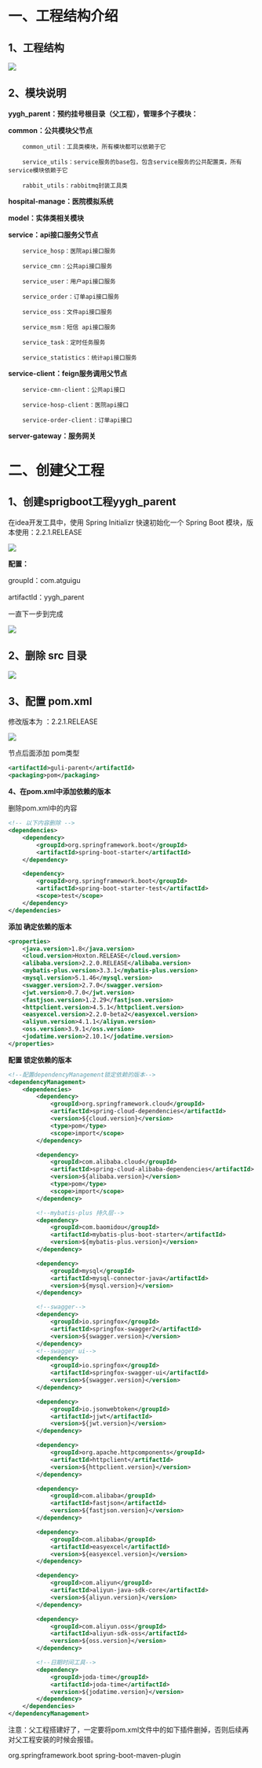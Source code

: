 # 一、工程结构介绍

## 1、工程结构

![](assets/69ffb696-8eb2-467f-b83c-17d1fe8441a9-20220306144139-w8732e1.png)

## 2、模块说明

**yygh_parent：预约挂号根目录（父工程），管理多个子模块：**

 **common：公共模块父节点**

        common_util：工具类模块，所有模块都可以依赖于它

        service_utils：service服务的base包，包含service服务的公共配置类，所有service模块依赖于它

        rabbit_utils：rabbitmq封装工具类

  **hospital-manage：医院模拟系统**

 **model：实体类相关模块**

 **service：api接口服务父节点**

        service_hosp：医院api接口服务

        service_cmn：公共api接口服务

        service_user：用户api接口服务

        service_order：订单api接口服务

        service_oss：文件api接口服务

        service_msm：短信 api接口服务

        service_task：定时任务服务

        service_statistics：统计api接口服务

 **service-client：feign服务调用父节点**

        service-cmn-client：公共api接口

        service-hosp-client：医院api接口

        service-order-client：订单api接口

   **server-gateway：服务网关**

# 二、创建父工程

## 1、创建sprigboot工程yygh_parent

在idea开发工具中，使用 Spring Initializr 快速初始化一个 Spring Boot 模块，版本使用：2.2.1.RELEASE

![](assets/871a0fee-b077-4abe-bf24-dc528124b828-20220306144139-3mphksb.png)

**配置：**

groupId：com.atguigu

artifactId：yygh_parent

一直下一步到完成

![](assets/fe9b552c-df66-4b3c-850d-90226b8b984a-20220306144139-jozfrio.png)

## 2、删除 src 目录

![](assets/fbd1cb11-4103-4506-b6f3-ebe3f81a5d71-20220306144139-tvi4rio.png)

## 3、配置 pom.xml

修改版本为 ：2.2.1.RELEASE

![](assets/1c2115d0-3dd7-4cb9-b498-e845c0266dd3-20220306144139-3512w7f.png)

<artifactId> 节点后面添加  pom类型

```xml
<artifactId>guli-parent</artifactId>
<packaging>pom</packaging>
```

**4、在pom.xml中添加依赖的版本**

删除pom.xml中的<dependencies>内容

```xml
<!-- 以下内容删除 -->
<dependencies>
    <dependency>
        <groupId>org.springframework.boot</groupId>
        <artifactId>spring-boot-starter</artifactId>
    </dependency>

    <dependency>
        <groupId>org.springframework.boot</groupId>
        <artifactId>spring-boot-starter-test</artifactId>
        <scope>test</scope>
    </dependency>
</dependencies>
```

**添加 <properties>确定依赖的版本**

```xml
<properties>
    <java.version>1.8</java.version>
    <cloud.version>Hoxton.RELEASE</cloud.version>
    <alibaba.version>2.2.0.RELEASE</alibaba.version>
    <mybatis-plus.version>3.3.1</mybatis-plus.version>
    <mysql.version>5.1.46</mysql.version>
    <swagger.version>2.7.0</swagger.version>
    <jwt.version>0.7.0</jwt.version>
    <fastjson.version>1.2.29</fastjson.version>
    <httpclient.version>4.5.1</httpclient.version>
    <easyexcel.version>2.2.0-beta2</easyexcel.version>
    <aliyun.version>4.1.1</aliyun.version>
    <oss.version>3.9.1</oss.version>
    <jodatime.version>2.10.1</jodatime.version>
</properties>
```

**配置 <dependencyManagement> 锁定依赖的版本**

```xml
<!--配置dependencyManagement锁定依赖的版本-->
<dependencyManagement>
    <dependencies>
        <dependency>
            <groupId>org.springframework.cloud</groupId>
            <artifactId>spring-cloud-dependencies</artifactId>
            <version>${cloud.version}</version>
            <type>pom</type>
            <scope>import</scope>
        </dependency>

        <dependency>
            <groupId>com.alibaba.cloud</groupId>
            <artifactId>spring-cloud-alibaba-dependencies</artifactId>
            <version>${alibaba.version}</version>
            <type>pom</type>
            <scope>import</scope>
        </dependency>

        <!--mybatis-plus 持久层-->
        <dependency>
            <groupId>com.baomidou</groupId>
            <artifactId>mybatis-plus-boot-starter</artifactId>
            <version>${mybatis-plus.version}</version>
        </dependency>

        <dependency>
            <groupId>mysql</groupId>
            <artifactId>mysql-connector-java</artifactId>
            <version>${mysql.version}</version>
        </dependency>

        <!--swagger-->
        <dependency>
            <groupId>io.springfox</groupId>
            <artifactId>springfox-swagger2</artifactId>
            <version>${swagger.version}</version>
        </dependency>
        <!--swagger ui-->
        <dependency>
            <groupId>io.springfox</groupId>
            <artifactId>springfox-swagger-ui</artifactId>
            <version>${swagger.version}</version>
        </dependency>

        <dependency>
            <groupId>io.jsonwebtoken</groupId>
            <artifactId>jjwt</artifactId>
            <version>${jwt.version}</version>
        </dependency>

        <dependency>
            <groupId>org.apache.httpcomponents</groupId>
            <artifactId>httpclient</artifactId>
            <version>${httpclient.version}</version>
        </dependency>

        <dependency>
            <groupId>com.alibaba</groupId>
            <artifactId>fastjson</artifactId>
            <version>${fastjson.version}</version>
        </dependency>

        <dependency>
            <groupId>com.alibaba</groupId>
            <artifactId>easyexcel</artifactId>
            <version>${easyexcel.version}</version>
        </dependency>

        <dependency>
            <groupId>com.aliyun</groupId>
            <artifactId>aliyun-java-sdk-core</artifactId>
            <version>${aliyun.version}</version>
        </dependency>

        <dependency>
            <groupId>com.aliyun.oss</groupId>
            <artifactId>aliyun-sdk-oss</artifactId>
            <version>${oss.version}</version>
        </dependency>

        <!--日期时间工具-->
        <dependency>
            <groupId>joda-time</groupId>
            <artifactId>joda-time</artifactId>
            <version>${jodatime.version}</version>
        </dependency>
    </dependencies>
</dependencyManagement>
```

注意：父工程搭建好了，一定要将pom.xml文件中的如下插件删掉，否则后续再对父工程安装的时候会报错。

<build>  
    <plugins>  
        <plugin>  
            <groupId>org.springframework.boot</groupId>  
            <artifactId>spring-boot-maven-plugin</artifactId>  
        </plugin>  
    </plugins>  
</build>
